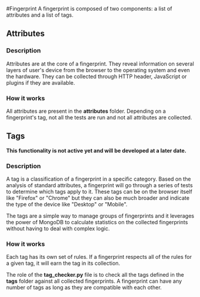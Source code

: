 #Fingerprint
A fingerprint is composed of two components: a list of attributes and a list of tags.

## Attributes
### Description
Attributes are at the core of a fingerprint.
They reveal information on several layers of user's device from the browser to the operating system and
even the hardware.
They can be collected through HTTP header, JavaScript or plugins if they are available.

### How it works
All attributes are present in the **attributes** folder.
Depending on a fingerprint's tag, not all the tests are run and not all attributes are collected.


## Tags
**This functionality is not active yet and will be developed at a later date.**
### Description
A tag is a classification of a fingerprint in a specific category.
Based on the analysis of standard attributes, a fingerprint will go through a series of tests
to determine which tags apply to it.
These tags can be on the browser itself like "Firefox" or "Chrome" but they can also be much broader
and indicate the type of the device like "Desktop" or "Mobile".

The tags are a simple way to manage groups of fingerprints and it leverages the power of MongoDB
to calculate statistics on the collected fingerprints without having to deal with complex logic.


### How it works
Each tag has its own set of rules.
If a fingerprint respects all of the rules for a given tag, it will earn the tag in its collection.

The role of the **tag_checker.py** file is to check all the tags defined in the **tags** folder
against all collected fingerprints.
A fingerprint can have any number of tags as long as they are compatible with each other.